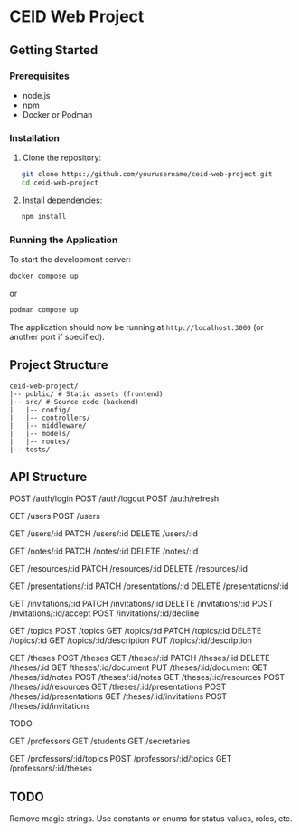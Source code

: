# CEID Web Project

## Getting Started

### Prerequisites

- node.js
- npm
- Docker or Podman

### Installation

1. Clone the repository:

```bash
   git clone https://github.com/yourusername/ceid-web-project.git
   cd ceid-web-project
```

2. Install dependencies:

```bash
   npm install
```

### Running the Application

To start the development server:

```bash
docker compose up
```

or

```bash
podman compose up
```

The application should now be running at `http://localhost:3000` (or another port if specified).

## Project Structure

```text
ceid-web-project/
|-- public/ # Static assets (frontend)
|-- src/ # Source code (backend)
|   |-- config/
|   |-- controllers/
|   |-- middleware/
|   |-- models/
|   |-- routes/
|-- tests/
```

## API Structure

POST /auth/login
POST /auth/logout
POST /auth/refresh

GET /users
POST /users

GET /users/:id
PATCH /users/:id
DELETE /users/:id

GET /notes/:id
PATCH /notes/:id
DELETE /notes/:id

GET /resources/:id
PATCH /resources/:id
DELETE /resources/:id

GET /presentations/:id
PATCH /presentations/:id
DELETE /presentations/:id

GET /invitations/:id
PATCH /invitations/:id
DELETE /invitations/:id
POST /invitations/:id/accept
POST /invitations/:id/decline

GET /topics
POST /topics
GET /topics/:id
PATCH /topics/:id
DELETE /topics/:id
GET /topics/:id/description
PUT /topics/:id/description

GET /theses
POST /theses
GET /theses/:id
PATCH /theses/:id
DELETE /theses/:id
GET /theses/:id/document
PUT /theses/:id/document
GET /theses/:id/notes
POST /theses/:id/notes
GET /theses/:id/resources
POST /theses/:id/resources
GET /theses/:id/presentations
POST /theses/:id/presentations
GET /theses/:id/invitations
POST /theses/:id/invitations

TODO

GET /professors
GET /students
GET /secretaries

GET /professors/:id/topics
POST /professors/:id/topics
GET /professors/:id/theses

## TODO

Remove magic strings. Use constants or enums for status values, roles, etc.

